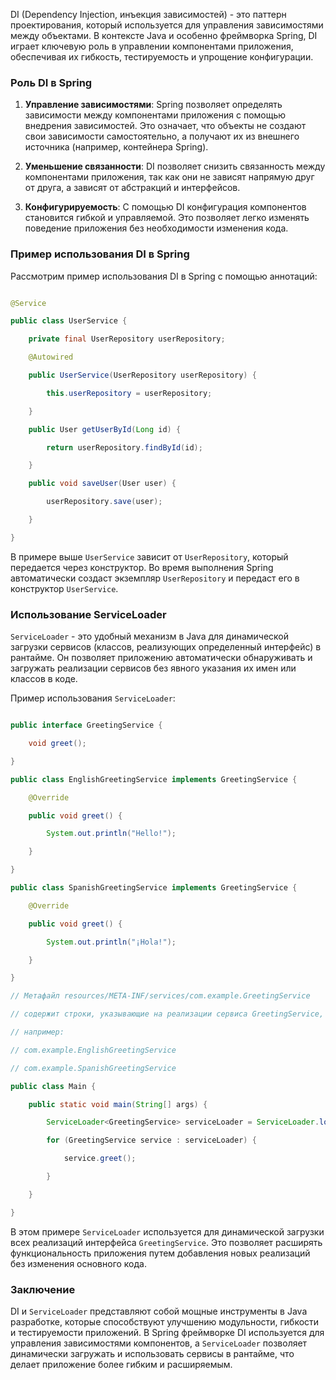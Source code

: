 DI (Dependency Injection, инъекция зависимостей) - это паттерн проектирования, который используется для управления зависимостями между объектами. В контексте Java и особенно фреймворка Spring, DI играет ключевую роль в управлении компонентами приложения, обеспечивая их гибкость, тестируемость и упрощение конфигурации.

### Роль DI в Spring

1. **Управление зависимостями**: Spring позволяет определять зависимости между компонентами приложения с помощью внедрения зависимостей. Это означает, что объекты не создают свои зависимости самостоятельно, а получают их из внешнего источника (например, контейнера Spring).

2. **Уменьшение связанности**: DI позволяет снизить связанность между компонентами приложения, так как они не зависят напрямую друг от друга, а зависят от абстракций и интерфейсов.

3. **Конфигурируемость**: С помощью DI конфигурация компонентов становится гибкой и управляемой. Это позволяет легко изменять поведение приложения без необходимости изменения кода.

### Пример использования DI в Spring

Рассмотрим пример использования DI в Spring с помощью аннотаций:

```java

@Service

public class UserService {

    private final UserRepository userRepository;

    @Autowired

    public UserService(UserRepository userRepository) {

        this.userRepository = userRepository;

    }

    public User getUserById(Long id) {

        return userRepository.findById(id);

    }

    public void saveUser(User user) {

        userRepository.save(user);

    }

}

```

В примере выше `UserService` зависит от `UserRepository`, который передается через конструктор. Во время выполнения Spring автоматически создаст экземпляр `UserRepository` и передаст его в конструктор `UserService`.

### Использование ServiceLoader

`ServiceLoader` - это удобный механизм в Java для динамической загрузки сервисов (классов, реализующих определенный интерфейс) в рантайме. Он позволяет приложению автоматически обнаруживать и загружать реализации сервисов без явного указания их имен или классов в коде.

Пример использования `ServiceLoader`:

```java

public interface GreetingService {

    void greet();

}

public class EnglishGreetingService implements GreetingService {

    @Override

    public void greet() {

        System.out.println("Hello!");

    }

}

public class SpanishGreetingService implements GreetingService {

    @Override

    public void greet() {

        System.out.println("¡Hola!");

    }

}

// Метафайл resources/META-INF/services/com.example.GreetingService

// содержит строки, указывающие на реализации сервиса GreetingService,

// например:

// com.example.EnglishGreetingService

// com.example.SpanishGreetingService

public class Main {

    public static void main(String[] args) {

        ServiceLoader<GreetingService> serviceLoader = ServiceLoader.load(GreetingService.class);

        for (GreetingService service : serviceLoader) {

            service.greet();

        }

    }

}

```

В этом примере `ServiceLoader` используется для динамической загрузки всех реализаций интерфейса `GreetingService`. Это позволяет расширять функциональность приложения путем добавления новых реализаций без изменения основного кода.

### Заключение

DI и `ServiceLoader` представляют собой мощные инструменты в Java разработке, которые способствуют улучшению модульности, гибкости и тестируемости приложений. В Spring фреймворке DI используется для управления зависимостями компонентов, а `ServiceLoader` позволяет динамически загружать и использовать сервисы в рантайме, что делает приложение более гибким и расширяемым.